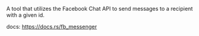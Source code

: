 A tool that utilizes the Facebook Chat API to send messages to a recipient with a given id.

docs: https://docs.rs/fb_messenger
